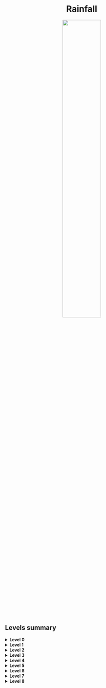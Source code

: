 <h1 align="center">
  Rainfall
</h1>
<p align="center">
    <img src = "https://user-images.githubusercontent.com/35022933/213947145-70f02ba3-4a0f-41ee-9c75-bf24c6d18aba.png" width = "50%"> 
</p>

## Levels summary


<details>
<summary><b>Level 0</b></summary
<br/>&emsp;
<b>Objective:</b> Binary analysis to find out which number we have to input (<b>423</b>).
<br/>&emsp;
<a href="../level0/walkthrough.md">Walkthrough.md</a>

```C
int main(int argc, const char **argv, const char **envp)
{
    if (atoi(argv[1]) != 423)
    {
        // Write "No !" to stderr
        fwrite("No !\n", sizeof(char), 5, stderr);
    } 
    else 
    {
        // Execute /bin/sh
        char *shell_cmd = strdup("/bin/sh");
        setresgid(getegid(), getegid(), getegid());
        setresuid(geteuid(), geteuid(), geteuid());
        execv(shell_cmd, argv);
    }
    return (0);
}
```
</details>
<details>
<summary><b>Level 1</b></summary
<br/>&emsp;
<b>Objective:</b> Buffer overflow on <b><i>gets</i></b> function, to overwritte the <b>EIP</b> reg to point to the <b><i>run</i></b> function.
<br/>&emsp;
<a href="../level1/walkthrough.md">Walkthrough.md</a> <a href="../level1/walkthrough_pwntools.md">Walkthrough_pwntools.md</a>

```C
void run() {
    FILE *stdout_ptr = stdout;

    // Print the message "Good... Wait what?\n" to the standard output
    fwrite("Good... Wait what?\n", sizeof(char), 17, stdout_ptr);

    // Execute the "/bin/sh" shell command
    system("/bin/sh");
}
int main(int argc, const char **argv, const char **envp)
{
    char buffer[??]; // Buffer to hold user input
    
    gets(buffer); // Reading input from the user

    return 0;
}
```
</details>
<details>
<summary><b>Level 2</b></summary
<br/>&emsp;
<b>Objective:</b> Buffer overflow on <b><i>gets</i></b> function, to inject <i>shellcode</i> into the <i>Heap</i>, and execute it overwriting the <b>EIP</b> reg to point to the code on the <i>Heap</i>.
<br/>&emsp;
<a href="../level2/walkthrough.md">Walkthrough.md</a>

```C
int p()
{
  char buffer[64]; // ebp+0x4C - ebp+0xC
  int arg;
  int eax;
  int edx;

  fflush(stdout);   // Flush stdout buffer
  gets(buffer);     // Again, possible buffer overflow
  memcpy(eax, &buffer[80], 4);  // Copy EIP (return address) from buffer[80] to eax
  arg = &buffer[64];  // Set arg to point to the end of buffer
  memcpy(arg, eax, 4);  // Copy 4 bytes from eax to arg
  memcpy(eax, arg, 4);  // Copy 4 bytes from arg to eax
  if ( (eax & 0xB0000000) == 0xB0000000 )
  {
    printf("(%p)\n", arg);
    exit(1);
  }
  puts(buffer);
  return (strdup(buffer));
}
int main(int argc, const char **argv, const char **envp)
{
  return (p());
}
```
</details>
<details>
<summary><b>Level 3</b></summary
<br/>&emsp;
<b>Objective:</b> Format string attack on <b><i>printf</i></b> function, to inject the number <i>64</i> into the global variable <b><i>m</i></b>.
<br/>&emsp;
<a href="../level3/walkthrough.md">Walkthrough.md</a>

```C
int m = 0;

int v() {
    int result;         // EAX
    char buffer[520];   // [esp+10h] [ebp-208h] BYREF
    fgets(buffer, 512, stdin);  // Read up to 512 characters from stdin
    printf(buffer); // Print the buffer
    result = m;
    if (m == 64) {  // @
        fwrite("Wait what?!\n", 1, 12, stdout);
        return (system("/bin/sh"));
    }
    return (result);
}
int main() {
    return (v());
}
```
</details>
<details>
<summary><b>Level 4</b></summary
<br/>&emsp;
<b>Objective:</b> Format string attack on <b><i>printf</i></b> function, to inject the number <i>16930116</i> into the global variable <b><i>m</i></b>.
<br/>&emsp;
<a href="../level4/walkthrough.md">Walkthrough.md</a>

```C
int m = 0;

int p(int buffer) {
    return (printf(buffer));
}
int n()
{
  int eax;      // EAX
  char v1[520]; // [esp+10h] [ebp-208h] BYREF

  fgets(v1, 512, stdin);
  p(v1);
  eax = m;
  if ( m == 16930116 )
    return system("/bin/cat /home/user/level5/.pass");
  return eax;
}
int main() {
    int eax;

    n();
    return (eax);
}
```
</details>
<details>
<summary><b>Level 5</b></summary
<br/>&emsp;
<b>Objective:</b> Format string attack on <b><i>printf</i></b> function, to hijack the <b>Global Offset Table</b> replacing there the <b><i>exit</i></b> address for the <b><i>o()</i></b> function address to redirect the code execution.
<br/>&emsp;
<a href="../level5/walkthrough.md">Walkthrough.md</a>

```C
int n()
{
  char v4[520]; // [esp+10h] [ebp-208h] BYREF

  fgets(v4, 512, stdin);
  printf(v4);
  exit(1);
}
int o()
{
  system("/bin/sh");
  _exit(1);
}
int main() {
    return (n());
}
```
</details>
<details>
<summary><b>Level 6</b></summary
<br/>&emsp;
<b>Objective:</b> Buffer overflow on <b><i>strcpy</i></b> function, to overwrite the <b>EIP</b> (which was going to execute <b><i>m()</i></b>) to make it execute <b><i>n()</i></b> instead.
<br/>&emsp;
<a href="../level6/walkthrough.md">Walkthrough.md</a>

```C
int n()
{
  return (system("/bin/cat /home/user/level7/.pass"));
}
int m()
{
  return (puts("Nope"));
}
int main(int argc, const char **argv, const char **envp)
{
  int (**v4)(void); // [esp+18h] [ebp-8h]
  int v5; // [esp+1Ch] [ebp-4h]

  v5 = malloc(64);
  v4 = (int (**)(void))malloc(4);
  *v4 = m;
  strcpy(v5, argv[1]);
  return ((*v4)());
}
```
</details>
<details>
<summary><b>Level 7</b></summary
<br/>&emsp;
<b>Objective:</b> Buffer overflow on the 2 <b><i>strcpy</i></b> functions, to hijack the <b>Global Offset Table</b> replacing there the <b><i>puts</i></b> address for the <b><i>m()</i></b> function address to redirect the code execution and print the <b><i>.pass</i></b> content.
<br/>&emsp;
<a href="../level7/walkthrough.md">Walkthrough.md</a>

```C
char *c = NULL;

int m()
{
  int eax;

  eax = time(0);
  return printf("%s - %d\n", c, eax);
}
int main(int argc, const char **argv, const char **envp)
{
  int eax; // eax
  _DWORD *v5; // [esp+18h] [ebp-8h]    argv[2]
  _DWORD *v6; // [esp+1Ch] [ebp-4h]    argv[1]

  v6 = (_DWORD *)malloc(8);
  *v6 = 1;
  v6[1] = malloc(8);
  v5 = (_DWORD *)malloc(8);
  *v5 = 2;
  v5[1] = malloc(8);
  strcpy(v6[1], argv[1]); // Vulnerable for buffer overflow
  strcpy(v5[1], argv[2]); // Vulnerable for buffer overflow
  eax = fopen("/home/user/level8/.pass", "r");
  fgets(&c, 68, eax); // 68 is the lenght of the flag from .pass
  // c has now the flag
  puts("~~"); // Call m() instead of puts()
  return 0;
}
```
</details>
<details>
<summary><b>Level 8</b></summary
<br/>&emsp;
<b>Objective:</b> play with the options of the program to write at the <i>32th</i> byte of the <b><i>auth</i></b> global variable.
<br/>&emsp;
<a href="../level8/walkthrough.md">Walkthrough.md</a>

```C
char *auth = NULL;
char *service = NULL;

int main(int argc, const char **argv, const char **envp)
{
  char *input;

  while ( 1 )
  {
    printf("%p, %p \n", auth, service);
    if ( !fgets(input, 128, stdin) )
      break;
    if ( !memcmp(input, "auth ", 5u) )
    {
      auth = malloc(4);
      *auth = 0;
      if ( strlen(input + 5) <= 30 )
        strcpy(auth, input + 5);
    }
    if ( !memcmp(input, "reset", 5u) )
      free(auth);
    if ( !memcmp(input, "service", 6u) )
      service = strdup(input + 7);
    if ( !memcmp(input, "login", 5u) )
    {
      if ( auth[32] )
        system("/bin/sh");
      else
        fwrite("Password:\n", 1, 10, stdout);
    }
  }
  return 0;
}
```
</details>

